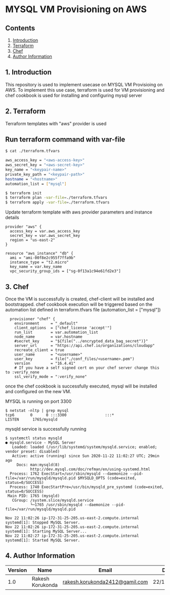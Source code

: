 # MYSQL VM Provisioning on AWS

## Contents

1. [Introduction](#introduction)
2. [Terraform](#terraform)
3. [Chef](#chef)
4. [Author Information](#author)

## <a name="introduction">1. Introduction
This repository is used to implement usecase on MYSQL VM Provisioing on AWS.
To implement this use case, terraform is used for VM provisioning and chef cookbook is used for installing and configuring mysql server

## <a name="terraform">2. Terraform
Terraform templates with "aws" provider is used

## Run terraform command with var-file

```bash
$ cat ./terraform.tfvars

aws_access_key = "<aws-access-key>"
aws_secret_key = "<aws-secret-key>"
key_name = "<keypair-name>"
private_key_path = "<keypair-path>"
hostname = "<hostname>"
automation_list = ["mysql"]

$ terraform init
$ terraform plan -var-file=./terraform.tfvars
$ terraform apply -var-file=./terraform.tfvars
```

Update terraform template with aws provider parameters and instance details

```
provider "aws" {
  access_key = var.aws_access_key
  secret_key = var.aws_secret_key
  region = "us-east-2"
}

resource "aws_instance" "db" {
  ami = "ami-00f8e2c955f7ffa9b"
  instance_type = "t2.micro"
  key_name = var.key_name
  vpc_security_group_ids = ["sg-0f13a1c94e61fd2e3"]

```

## <a name="chef">3. Chef

Once the VM is successfully is created, chef-client will be installed and bootstrapped.
chef cookbook execution will be triggered based on the automation list defined in terraform.tfvars file (automation_list = ["mysql"])

```
  provisioner "chef" {
    environment     = "_default"
    client_options  = ["chef_license 'accept'"]
    run_list        = var.automation_list
    node_name       = var.hostname
    #secret_key     = "${file("../encrypted_data_bag_secret")}"
    server_url      = "https://api.chef.io/organizations/cloudapp"
    recreate_client = true
    user_name       = "<username>"
    user_key        = file("./conf_files/<username>.pem")
    version         = "16.4.41"
    # If you have a self signed cert on your chef server change this to :verify_none
    ssl_verify_mode = ":verify_none"
```

once the chef cookbook is successfully executed, mysql will be installed and configured on the new VM.

MYSQL is running on port 3300
```
$ netstat -nltp | grep mysql
tcp6       0      0 :::3300                 :::*                    LISTEN      1765/mysqld
```

mysqld service is successfully running
```
$ systemctl status mysqld
● mysqld.service - MySQL Server
   Loaded: loaded (/usr/lib/systemd/system/mysqld.service; enabled; vendor preset: disabled)
   Active: active (running) since Sun 2020-11-22 11:02:27 UTC; 29min ago
     Docs: man:mysqld(8)
           http://dev.mysql.com/doc/refman/en/using-systemd.html
  Process: 1762 ExecStart=/usr/sbin/mysqld --daemonize --pid-file=/var/run/mysqld/mysqld.pid $MYSQLD_OPTS (code=exited, status=0/SUCCESS)
  Process: 1740 ExecStartPre=/usr/bin/mysqld_pre_systemd (code=exited, status=0/SUCCESS)
 Main PID: 1765 (mysqld)
   CGroup: /system.slice/mysqld.service
           └─1765 /usr/sbin/mysqld --daemonize --pid-file=/var/run/mysqld/mysqld.pid

Nov 22 11:02:26 ip-172-31-25-205.us-east-2.compute.internal systemd[1]: Stopped MySQL Server.
Nov 22 11:02:26 ip-172-31-25-205.us-east-2.compute.internal systemd[1]: Starting MySQL Server...
Nov 22 11:02:27 ip-172-31-25-205.us-east-2.compute.internal systemd[1]: Started MySQL Server.
```


## <a name="author">4. Author Information
Version | Name | Email | Date 
--------|------|-------|------
1.0 | Rakesh Korukonda | rakesh.korukonda2412@gamil.com | 22/11/2020 

